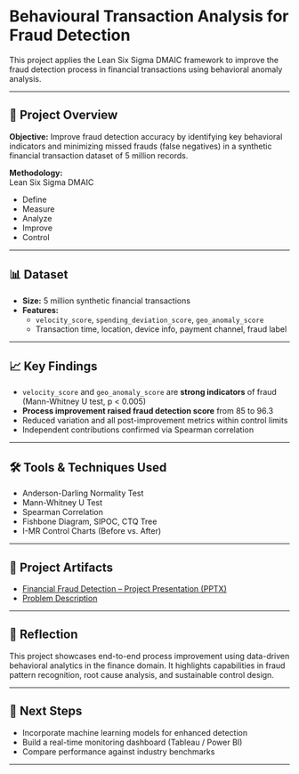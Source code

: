 # Behavioural Transaction Analysis for Fraud Detection

This project applies the Lean Six Sigma DMAIC framework to improve the fraud detection process in financial transactions using behavioral anomaly analysis.

---

## 📌 Project Overview

**Objective:** Improve fraud detection accuracy by identifying key behavioral indicators and minimizing missed frauds (false negatives) in a synthetic financial transaction dataset of 5 million records.

**Methodology:**  
Lean Six Sigma DMAIC  
- Define  
- Measure  
- Analyze  
- Improve  
- Control

---

## 📊 Dataset

- **Size:** 5 million synthetic financial transactions  
- **Features:**  
  - `velocity_score`, `spending_deviation_score`, `geo_anomaly_score`  
  - Transaction time, location, device info, payment channel, fraud label

---

## 📈 Key Findings

- `velocity_score` and `geo_anomaly_score` are **strong indicators** of fraud (Mann-Whitney U test, p < 0.005)  
- **Process improvement raised fraud detection score** from 85 to 96.3  
- Reduced variation and all post-improvement metrics within control limits  
- Independent contributions confirmed via Spearman correlation

---

## 🛠 Tools & Techniques Used

- Anderson-Darling Normality Test  
- Mann-Whitney U Test  
- Spearman Correlation  
- Fishbone Diagram, SIPOC, CTQ Tree  
- I-MR Control Charts (Before vs. After)

---

## 📂 Project Artifacts

- [Financial Fraud Detection – Project Presentation (PPTX)](./Financial%20Fraud%20Detection.pptx)  
- [Problem Description](./problem%20description.docx)

---

## 🧠 Reflection

This project showcases end-to-end process improvement using data-driven behavioral analytics in the finance domain. It highlights capabilities in fraud pattern recognition, root cause analysis, and sustainable control design.

---

## 📌 Next Steps

- Incorporate machine learning models for enhanced detection  
- Build a real-time monitoring dashboard (Tableau / Power BI)  
- Compare performance against industry benchmarks

---

